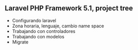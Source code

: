 ## Laravel PHP Framework 5.1, project tree

<ul>
<li>Configurando laravel</li>
<li>Zona horaria, lenguaje, cambio name space</li>
<li>Trabajando con controladores</li>
<li>Trabajando con modelos</li>
<li>Migrate</li>
</ul>